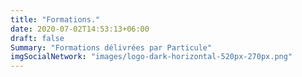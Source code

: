 ```yaml
---
title: "Formations."
date: 2020-07-02T14:53:13+06:00
draft: false
Summary: "Formations délivrées par Particule"
imgSocialNetwork: "images/logo-dark-horizontal-520px-270px.png"
---
```

